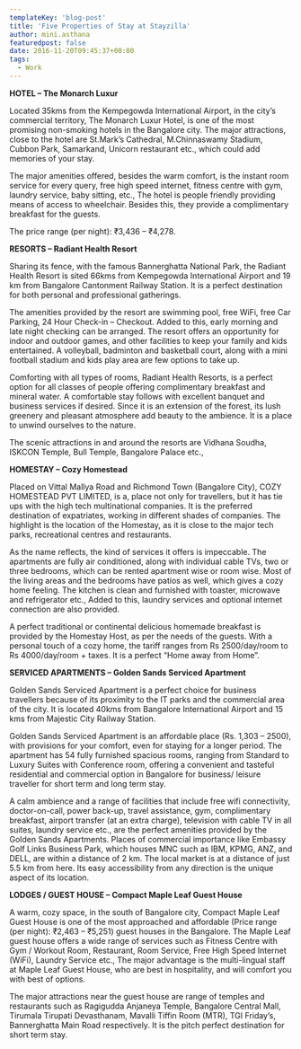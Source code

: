 ```yaml
---
templateKey: 'blog-post'
title: 'Five Properties of Stay at Stayzilla'
author: mini.asthana
featuredpost: false
date: 2016-11-20T09:45:37+00:00
tags:
  - Work
---
```

**HOTEL – The Monarch Luxur**

Located 35kms from the Kempegowda International Airport, in the city’s commercial territory, The Monarch Luxur Hotel, is one of the most promising non-smoking hotels in the Bangalore city. The major attractions, close to the hotel are St.Mark’s Cathedral, M.Chinnaswamy Stadium, Cubbon Park, Samarkand, Unicorn restaurant etc., which could add memories of your stay.

The major amenities offered, besides the warm comfort, is the instant room service for every query, free high speed internet, fitness centre with gym, laundry service, baby sitting, etc., The hotel is people friendly providing means of access to wheelchair. Besides this, they provide a complimentary breakfast for the guests.
  
The price range (per night): ₹3,436 &#8211; ₹4,278.

**RESORTS – Radiant Health Resort**

Sharing its fence, with the famous Bannerghatta National Park, the Radiant Health Resort is sited 66kms from Kempegowda International Airport and 19 km from Bangalore Cantonment Railway Station. It is a perfect destination for both personal and professional gatherings.

The amenities provided by the resort are swimming pool, free WiFi, free Car Parking, 24 Hour Check-in – Checkout. Added to this, early morning and late night checking can be arranged. The resort offers an opportunity for indoor and outdoor games, and other facilities to keep your family and kids entertained. A volleyball, badminton and basketball court, along with a mini football stadium and kids play area are few options to take up.

Comforting with all types of rooms, Radiant Health Resorts, is a perfect option for all classes of people offering complimentary breakfast and mineral water. A comfortable stay follows with excellent banquet and business services if desired. Since it is an extension of the forest, its lush greenery and pleasant atmosphere add beauty to the ambience. It is a place to unwind ourselves to the nature.

The scenic attractions in and around the resorts are Vidhana Soudha, ISKCON Temple, Bull Temple, Bangalore Palace etc.,

**HOMESTAY &#8211; Cozy Homestead**

Placed on Vittal Mallya Road and Richmond Town (Bangalore City), COZY HOMESTEAD PVT LIMITED, is a, place not only for travellers, but it has tie ups with the high tech multinational companies. It is the preferred destination of expatriates, working in different shades of companies. The highlight is the location of the Homestay, as it is close to the major tech parks, recreational centres and restaurants.

As the name reflects, the kind of services it offers is impeccable. The apartments are fully air conditioned, along with individual cable TVs, two or three bedrooms, which can be rented apartment wise or room wise. Most of the living areas and the bedrooms have patios as well, which gives a cozy home feeling. The kitchen is clean and furnished with toaster, microwave and refrigerator etc., Added to this, laundry services and optional internet connection are also provided.

A perfect traditional or continental delicious homemade breakfast is provided by the Homestay Host, as per the needs of the guests. With a personal touch of a cozy home, the tariff ranges from Rs 2500/day/room to Rs 4000/day/room + taxes. It is a perfect “Home away from Home”.

**SERVICED APARTMENTS &#8211; Golden Sands Serviced Apartment** 
  
Golden Sands Serviced Apartment is a perfect choice for business travellers because of its proximity to the IT parks and the commercial area of the city. It is located 40kms from Bangalore International Airport and 15 kms from Majestic City Railway Station.

Golden Sands Serviced Apartment is an affordable place (Rs. 1,303 – 2500), with provisions for your comfort, even for staying for a longer period. The apartment has 54 fully furnished spacious rooms, ranging from Standard to Luxury Suites with Conference room, offering a convenient and tasteful residential and commercial option in Bangalore for business/ leisure traveller for short term and long term stay.

A calm ambience and a range of facilities that include free wifi connectivity, doctor-on-call, power back-up, travel assistance, gym, complimentary breakfast, airport transfer (at an extra charge), television with cable TV in all suites, laundry service etc., are the perfect amenities provided by the Golden Sands Apartments. Places of commercial importance like Embassy Golf Links Business Park, which houses MNC such as IBM, KPMG, ANZ, and DELL, are within a distance of 2 km. The local market is at a distance of just 5.5 km from here. Its easy accessibility from any direction is the unique aspect of its location.

**LODGES / GUEST HOUSE &#8211; Compact Maple Leaf Guest House**

A warm, cozy space, in the south of Bangalore city, Compact Maple Leaf Guest House is one of the most approached and affordable (Price range (per night): ₹2,463 &#8211; ₹5,251) guest houses in the Bangalore. The Maple Leaf guest house offers a wide range of services such as Fitness Centre with Gym / Workout Room, Restaurant, Room Service, Free High Speed Internet (WiFi), Laundry Service etc., The major advantage is the multi-lingual staff at Maple Leaf Guest House, who are best in hospitality, and will comfort you with best of options.

The major attractions near the guest house are range of temples and restaurants such as Ragigudda Anjaneya Temple, Bangalore Central Mall, Tirumala Tirupati Devasthanam, Mavalli Tiffin Room (MTR), TGI Friday&#8217;s, Bannerghatta Main Road respectively. It is the pitch perfect destination for short term stay.